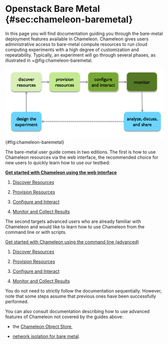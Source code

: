 # Openstack Bare Metal {#sec:chameleon-baremetal}

In this page you will find documentation guiding you through the
bare-metal deployment features available in Chameleon. Chameleon gives
users administrative access to bare-metal compute resources to run cloud
computing experiments with a high degree of customization and
repeatability. Typically, an experiment will go through several phases,
as illustrated in +@fig:chameleon-baremetal.

![Experimenting with Bare Metal resources on Chameleon cloud](images/baremetal.png){#fig:chameleon-baremetal}

The bare-metal user guide comes in two editions. The first is how to use
Chameleon resources via the web interface, the recommended choice for
new users to quickly learn how to use our testbed:

**[Get started with Chameleon using the web
interface](https://www.chameleoncloud.org/discover-resources)**

1.  [Discover
    Resources](https://www.chameleoncloud.org/discover-resources/)

2.  [Provision
    Resources](https://www.chameleoncloud.org/provision-resources/)

3.  [Configure and
    Interact](https://www.chameleoncloud.org/configure-and-interact/)

4.  [Monitor and Collect
    Results](https://www.chameleoncloud.org/monitor-and-collect/)

The second targets advanced users who are already familiar with
Chameleon and would like to learn how to use Chameleon from the command
line or with scripts.

[Get started with Chameleon using the command line
(advanced)](https://www.chameleoncloud.org/discover-resources-command-lines)

1.  [Discover
    Resources](https://www.chameleoncloud.org/discover-resources-command-lines/)

2.  [Provision
    Resources](https://www.chameleoncloud.org/advanced-provision-resources/)

3.  [Configure and
    Interact](https://www.chameleoncloud.org/advanced-configure-and-interact/)

4.  [Monitor and Collect
    Results](https://www.chameleoncloud.org/monitor-and-collect/)

You do not need to strictly follow the documentation sequentially.
However, note that some steps assume that previous ones have been
successfully performed.

You can also consult documentation describing how to use advanced
features of Chameleon not covered by the guides above:

-   the [Chameleon Object
    Store](https://www.chameleoncloud.org/docs/bare-metal-user-guide/chameleon-object-store/),

-   [network isolation for bare
    metal](https://www.chameleoncloud.org/docs/bare-metal-user-guide/network-isolation-bare-metal/).
